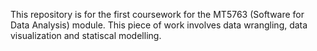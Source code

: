 This repository is for the first coursework for the MT5763 (Software for Data Analysis) module. This piece of work involves data wrangling, data visualization and statiscal modelling.

